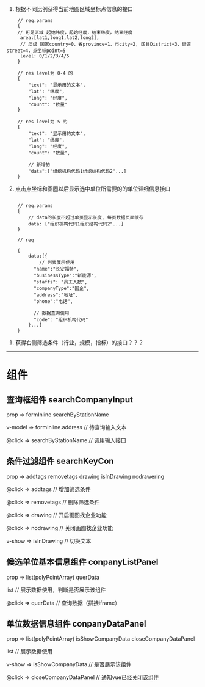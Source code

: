 1. 根据不同比例获得当前地图区域坐标点信息的接口
```
    // req.params
    {
    // 可是区域 起始纬度，起始经度，结束纬度，结束经度
     area:[lat1,long1,lat2,long2],   
     // 层级 国家country=0，省province=1，市city=2, 区县District=3，街道street=4，点坐标point=5
     level: 0/1/2/3/4/5
    }
    
    // res level为 0-4 的
    {
        "text": "显示用的文本",
        "lat": "纬度",
        "long": "经度",
        "count": "数量"
    }
    
    // res level为 5 的 
    {
        "text": "显示用的文本",
        "lat": "纬度",
        "long": "经度",
        "count": "数量",
        
        // 新增的
        "data":["组织机构代码1组织结构代码2"...]
    }
```

2. 点击点坐标和画圈以后显示选中单位所需要的的单位详细信息接口
```
    
    // req.params
    {
        // data的长度不超过单页显示长度, 每页数据页面缓存
        data: ["组织机构代码1组织结构代码2"...]
    }
    
    // req
    
    {
        data:[{
            // 列表展示使用
          "name":"长安福特",
          "businessType":"新能源",
          "staffs": "员工人数",
          "companyType":"国企",
          "address":"地址",
          "phone":"电话",
    
          // 数据查询使用
          "code": "组织机构代码"
        }...]
    }

```

1. 获得右侧筛选条件（行业，规模，指标）的接口？？？

---

# 组件

## 查询框组件 searchCompanyInput

prop => formInline searchByStationName

v-model => formInline.address // 待查询输入文本

@click => searchByStationName // 调用输入接口

## 条件过滤组件 searchKeyCon

prop => addtags removetags drawing isInDrawing nodrawering

@click => addtags // 增加筛选条件

@click => removetags // 删除筛选条件

@click => drawing // 开启画图找企业功能

@click => nodrawing // 关闭画图找企业功能

v-show => isInDrawing // 切换文本

## 候选单位基本信息组件 conpanyListPanel 

prop => list(polyPointArray) querData

list // 展示数据使用，判断是否展示该组件

@click => querData // 查询数据（拼接iframe）

## 单位数据信息组件 conpanyDataPanel 

prop => list(polyPointArray) isShowCompanyData closeCompanyDataPanel

list // 展示数据使用

v-show => isShowCompanyData // 是否展示该组件

@click => closeCompanyDataPanel // 通知vue已经关闭该组件

